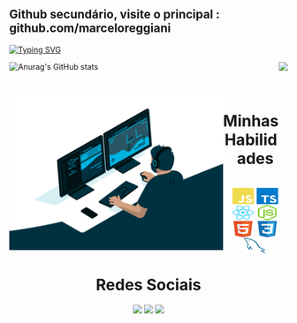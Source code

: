 ## Github secundário, visite o principal :  github.com/marceloreggiani

[![Typing SVG](https://readme-typing-svg.herokuapp.com/?color=ffffff&size=45&center=true&vCenter=true&width=1000&lines=Hello,+my+name+is+Marcelo+Reggiani;I+am+from+Belo+Horizonte+-+MG+-+BRAZIL;I'm+a+Back-End+developer!;Be+Welcome!+:%29)](https://git.io/typing-svg)

<div>
  <img src="https://github-readme-stats.vercel.app/api?username=marcelo-reggiani&show_icons=true&theme=great-gatsby" alt="Anurag's GitHub stats"/>
  <img align="right" height="150em" src="https://github-readme-stats.vercel.app/api/top-langs/?username=marcelo-reggiani&layout=compact&langs_count=16&theme=great-gatsby"/>
</div>
<br>

<div  align="center"> 
 <div style="display: inline_block"><br>
  <img align="left" height="290" alt="coding-time" src=".github/code.gif">
  <h1 align="center">Minhas Habilidades</h1> <br> 
  <img align="center" alt="Tchello-Js" height="30" width="40" src="https://raw.githubusercontent.com/devicons/devicon/master/icons/javascript/javascript-plain.svg">
  <img align="center" alt="Tchello-Ts" height="30" width="40" src="https://raw.githubusercontent.com/devicons/devicon/master/icons/typescript/typescript-plain.svg">
  <img align="center" alt="Tchello-React" height="30" width="40" src="https://raw.githubusercontent.com/devicons/devicon/master/icons/react/react-original.svg">
  <img align="center" alt="Tchello-nodejs" height="30" width="40" src="https://raw.githubusercontent.com/devicons/devicon/master/icons/nodejs/nodejs-original.svg">
  <img align="center" alt="Tchello-HTML" height="30" width="40" src="https://raw.githubusercontent.com/devicons/devicon/master/icons/html5/html5-original.svg">
  <img align="center" alt="Tchello-CSS" height="30" width="40" src="https://raw.githubusercontent.com/devicons/devicon/master/icons/css3/css3-original.svg">
  <img align="center" alt="Tchello-mysql" height="30" width="40" src="https://raw.githubusercontent.com/devicons/devicon/master/icons/mysql/mysql-plain.svg">
 </div>
  
   
  <h1 align="center">Redes Sociais</h1>	
  <a href="https://instagram.com/tchellobh" target="_blank"><img src="https://img.shields.io/badge/-Instagram-%23E4405F?style=for-the-badge&logo=instagram&logoColor=white" target="_blank"></a>
  <a href="mailto:mreggiani@gmail.com"><img src="https://img.shields.io/badge/-Gmail-%23333?style=for-the-badge&logo=gmail&logoColor=white" target="_blank"></a>
  <a href="https://www.linkedin.com/in/marceloreggiani" target="_blank"><img src="https://img.shields.io/badge/-LinkedIn-%230077B5?style=for-the-badge&logo=linkedin&logoColor=white" target="_blank"></a> 

</div>

